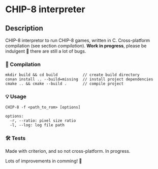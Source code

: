 # CHIP-8 interpreter
## Description
CHIP-8 interpretor to run CHIP-8 games, written in C.
Cross-platform compilation (see section *compilation*).
**Work in progress**, please be indulgent 🙏 there are still a lot of bugs.
### 🤖 Compilation
```shell script
mkdir build && cd build           // create build directory
conan install .. --build=missing  // install project dependencies
cmake .. && cmake --build .       // compile project
```
### 💡 Usage
```shell script
CHIP-8 -f <path_to_rom> [options]

options:
  -r, --ratio: pixel size ratio
  -l, --log: log file path
```

### 🛠 Tests
Made with criterion, and so not cross-platform. In progress.

Lots of improvements in comming! 🥳
